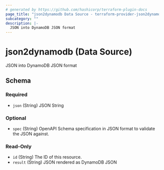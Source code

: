 ```yaml
---
# generated by https://github.com/hashicorp/terraform-plugin-docs
page_title: "json2dynamodb Data Source - terraform-provider-json2dynamodb"
subcategory: ""
description: |-
  JSON into DynamoDB JSON format
---
```


# json2dynamodb (Data Source)

JSON into DynamoDB JSON format



<!-- schema generated by tfplugindocs -->
## Schema

### Required

- `json` (String) JSON String

### Optional

- `spec` (String) OpenAPI Schema specification in JSON format to validate the JSON against.

### Read-Only

- `id` (String) The ID of this resource.
- `result` (String) JSON rendered as DynamoDB JSON


